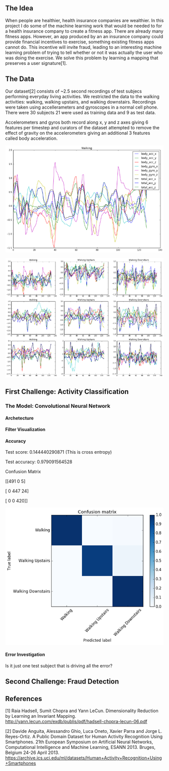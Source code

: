 ## The Idea

When people are healthier, health insurance companies are wealthier. In this project I do some of the machine learning
work that would be needed to for a health insurance company to create a fitness app. 
There are already many fitness apps. However, an app produced by an an insurance company could provide financial
incentives to exercise, something existing fitness apps cannot do. This incentive will invite fraud, leading to 
an interesting machine learning problem of trying to tell whether or not it was actually the user who was doing
the exercise. We solve this problem by learning a mapping that preserves a user signature[1].

## The Data

Our dataset[2] consists of ~2.5 second recordings of test subjecs performing everyday living activities.
We restricted the data to the walking activities: walking, walking upstairs, and walking downstairs.
Recordings were taken using accellerameters and gyroscopes in a normal cell phone. There were 30 subjects
21 were used as training data and 9 as test data.

Accelerometers and gyros both record along x, y and z axes giving 6 features per timestep and curators of the 
dataset attempted to remove the effect of gravity on the accelerometers giving an additional 3 features called
body acceleration. 

![data viz](images/walking_raw_large.png)

![data viz](images/raw_data.png)

## First Challenge: Activity Classification
### The Model: Convolutional Neural Network
#### Archetecture
#### Filter Visualization
#### Accuracy
Test score: 0.144440290871 (This is cross entropy)

Test accuracy: 0.979091564528

Confusion Matrix

[[491   0   5]

 [  0 447  24]

 [  0   0 420]]
 
 ![confusion matrix](images/activity_prediction_confusion_matrix.png)
 
#### Error Investigation
Is it just one test subject that is driving all the error?


## Second Challenge: Fraud Detection



## References
[1] Raia Hadsell, Sumit Chopra and Yann LeCun. Dimensionality Reduction by Learning an Invariant Mapping. 
http://yann.lecun.com/exdb/publis/pdf/hadsell-chopra-lecun-06.pdf

[2] Davide Anguita, Alessandro Ghio, Luca Oneto, Xavier Parra and Jorge L. Reyes-Ortiz. A Public Domain Dataset for Human Activity Recognition Using Smartphones. 21th European Symposium on Artificial Neural Networks, Computational Intelligence and Machine Learning, ESANN 2013. Bruges, Belgium 24-26 April 2013.
https://archive.ics.uci.edu/ml/datasets/Human+Activity+Recognition+Using+Smartphones
